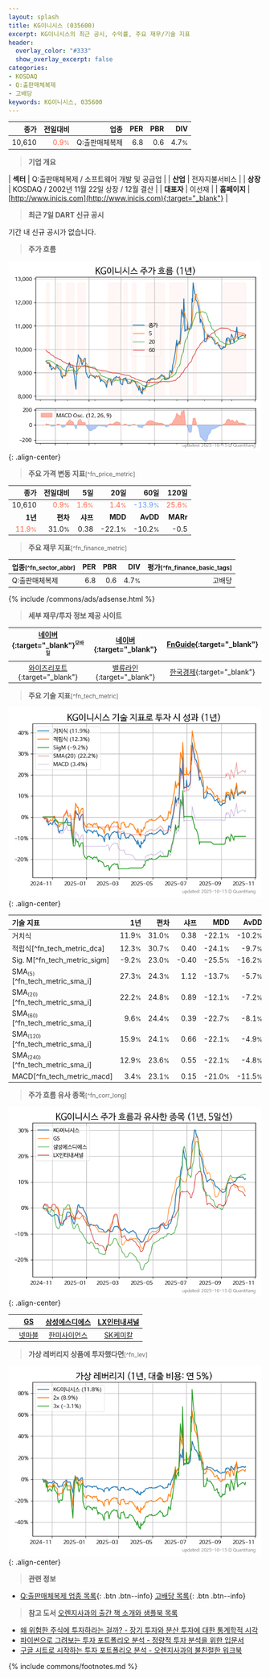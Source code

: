 ```yaml
---
layout: splash
title: KG이니시스 (035600)
excerpt: KG이니시스의 최근 공시, 수익률, 주요 재무/기술 지표
header:
  overlay_color: "#333"
  show_overlay_excerpt: false
categories:
- KOSDAQ
- Q:출판매체복제
- 고배당
keywords: KG이니시스, 035600
---
```


| **종가** | **전일대비** | **업종** | **PER** | **PBR** | **DIV** |
| -------: | -----------: | -------: | ------: | ------: | ------: |
| 10,610 | <span style="color: tomato">0.9<small>%</small></span> | Q:출판매체복제 | 6.8 | 0.6 | 4.7<small>%</small> |

<!-- more -->


> **기업 개요**<a id="company"></a>

| <span style="white-space:nowrap;">**섹터**</span> | Q:출판매체복제 / 소프트웨어 개발 및 공급업 |
| <span style="white-space:nowrap;">**산업**</span> | 전자지불서비스 |
| <span style="white-space:nowrap;">**상장**</span> | KOSDAQ / 2002년 11월 22일 상장 / 12월 결산 |
| <span style="white-space:nowrap;">**대표자**</span> | 이선재 |
| <span style="white-space:nowrap;">**홈페이지**</span> | [http://www.inicis.com](http://www.inicis.com){:target="_blank"} |


> **최근 7일 DART 신규 공시**<a id="dart"></a>

기간 내 신규 공시가 없습니다.


> **주가 흐름**<a id="price"></a>

![035600](/stock/images/035600.png){: .align-center}


> **주요 가격 변동 지표**<small>[^fn_price_metric]</small>

| **종가** | **전일대비** | **5일** | **20일** | **60일** | **120일** |
| -------: | -----------: | ------: | -------: | -------: | --------: |
| 10,610 | <span style="color: tomato">0.9<small>%</small></span> | <span style="color: tomato">1.6<small>%</small></span> | <span style="color: tomato">1.4<small>%</small></span> | <span style="color: cornflowerblue">-13.9<small>%</small></span> | <span style="color: tomato">25.6<small>%</small></span> |
| **1년** | **편차** | **샤프** | **MDD** | **AvDD** | **MARr** |
| <span style="color: tomato">11.9<small>%</small></span> | 31.0<small>%</small> | 0.38 | -22.1<small>%</small> | -10.2<small>%</small> | -0.5 |


> **주요 재무 지표**<small>[^fn_finance_metric]</small>

| **업종**<small>[^fn_sector_abbr]</small> | **PER** | **PBR** | **DIV** | **평가**<small>[^fn_finance_basic_tags]</small> |
| :--------------------------------------- | ------: | ------: | ------: | ----------------------------------------------: |
| Q:출판매체복제 | 6.8 | 0.6 | 4.7<small>%</small> | 고배당 |



{% include /commons/ads/adsense.html %}

> **세부 재무/투자 정보 제공 사이트**

| [네이버](https://m.stock.naver.com/domestic/stock/035600/finance/summary){:target="_blank"}<sup><small>모바일</small></sup> | [네이버](https://finance.naver.com/item/coinfo.naver?code=035600){:target="_blank"} | [FnGuide](https://comp.fnguide.com/SVO2/ASP/SVD_Invest.asp?gicode=A035600&MenuYn=Y){:target="_blank"} |
| :---: | :---: | :---: |
| [와이즈리포트](https://comp.wisereport.co.kr/company/c1040001.aspx?cmp_cd=035600){:target="_blank"} | [밸류라인](https://www.valueline.co.kr/finance/summary/035600){:target="_blank"} | [한국경제](https://markets.hankyung.com/stock/035600/financial-summary){:target="_blank"} |


> **주요 기술 지표**<small>[^fn_tech_metric]</small>


![035600](/stock/images/035600_tech.png){: .align-center}

| **기술 지표** | **1년** | **편차** | **샤프** | **MDD** | **AvDD** |
| :------------ | ------: | -----------: | -------: | ------: | -------: |
| 거치식 | 11.9<small>%</small> | 31.0<small>%</small> | 0.38 | -22.1<small>%</small> | -10.2<small>%</small> |
| 적립식[^fn_tech_metric_dca] | 12.3<small>%</small> | 30.7<small>%</small> | 0.40 | -24.1<small>%</small> | -9.7<small>%</small> |
| Sig. M[^fn_tech_metric_sigm] | -9.2<small>%</small> | 23.0<small>%</small> | -0.40 | -25.5<small>%</small> | -16.2<small>%</small> |
| SMA<small><sub>(5)</sub></small>[^fn_tech_metric_sma_i] | 27.3<small>%</small> | 24.3<small>%</small> | 1.12 | -13.7<small>%</small> | -5.7<small>%</small> |
| SMA<small><sub>(20)</sub></small>[^fn_tech_metric_sma_i] | 22.2<small>%</small> | 24.8<small>%</small> | 0.89 | -12.1<small>%</small> | -7.2<small>%</small> |
| SMA<small><sub>(60)</sub></small>[^fn_tech_metric_sma_i] | 9.6<small>%</small> | 24.4<small>%</small> | 0.39 | -22.7<small>%</small> | -8.1<small>%</small> |
| SMA<small><sub>(120)</sub></small>[^fn_tech_metric_sma_i] | 15.9<small>%</small> | 24.1<small>%</small> | 0.66 | -22.1<small>%</small> | -4.9<small>%</small> |
| SMA<small><sub>(240)</sub></small>[^fn_tech_metric_sma_i] | 12.9<small>%</small> | 23.6<small>%</small> | 0.55 | -22.1<small>%</small> | -4.8<small>%</small> |
| MACD[^fn_tech_metric_macd] | 3.4<small>%</small> | 23.1<small>%</small> | 0.15 | -21.0<small>%</small> | -11.5<small>%</small> |


> **주가 흐름 유사 종목**<a id="corr"></a><small>[^fn_corr_long]</small>

![035600](/stock/images/035600_corr.png){: .align-center}

|       | [GS](/078930/) | [삼성에스디에스](/018260/) | [LX인터내셔널](/001120/) |
| :---: | :------------------------------------: | :------------------------------------: | :------------------------------------: |
|       | [넷마블](/251270/) | [한미사이언스](/008930/) | [SK케미칼](/285130/) |


> **가상 레버리지 상품에 투자했다면**<a id="2x"></a><small>[^fn_lev]</small>

![035600](/stock/images/035600_2x.png){: .align-center}


> **관련 정보**

- [Q:출판매체복제 업종 목록](/stats/sector/kosdaq_업종_출판매체복제_종목/){: .btn .btn--info} [고배당 목록](/fn/fn_high_div/){: .btn .btn--info}

> **참고 도서** [오렌지사과의 출간 책 소개와 샘플북 목록](https://kongdori.tistory.com/691)

- [왜 위험한 주식에 투자하라는 걸까? - 장기 투자와 분산 투자에 대한 통계학적 시각](https://kongdori.tistory.com/421)
- [파이썬으로 그려보는 투자 포트폴리오 분석  - 정량적 투자 분석을 위한 입문서](https://kongdori.tistory.com/643)
- [구글 시트로 시작하는 투자 포트폴리오 분석 - 오렌지사과의 불친절한 워크북](https://kongdori.tistory.com/449)


{% include commons/footnotes.md %}